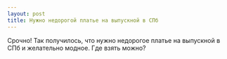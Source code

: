 ```yaml
---
layout: post 
title: Нужно недорогой платье на выпускной в СПб
--- 
```

Срочно! Так получилось, что нужно недорогое платье на выпускной в СПб и желательно модное. Где взять можно?
